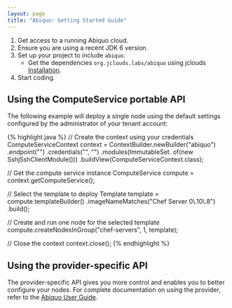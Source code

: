 ```yaml
---
layout: page
title: "Abiquo: Getting Started Guide"
---
```


1. Get access to a running Abiquo cloud.
2. Ensure you are using a recent JDK 6 version.
3. Set up your project to include `abiquo`.
	* Get the dependencies `org.jclouds.labs/abiquo` using jclouds [Installation](/gettingstarted/installation-guide).
4. Start coding.

## Using the ComputeService portable API

The following example will deploy a single node using the default settings configured by the administrator of your tenant account:

{% highlight java %}
// Create the context using your credentials
ComputeServiceContext context = ContextBuilder.newBuilder("abiquo")
    .endpoint("<the abiquo endpoint>")
    .credentials("<your login>", "<your password>")
    .modules(ImmutableSet.<Module> of(new SshjSshClientModule()))
    .buildView(ComputeServiceContext.class);

// Get the compute service instance
ComputeService compute = context.getComputeService();

// Select the template to deploy
Template template = compute.templateBuilder()
    .imageNameMatches("Chef Server 0\\.10\\.8")
    .build();

// Create and run one node for the selected template
compute.createNodesInGroup("chef-servers", 1, template);

// Close the context
context.close();
{% endhighlight %}

## Using the provider-specific API

The provider-specific API gives you more control and enables you to better configure your nodes. For complete documentation on using the provider, refer to the [Abiquo User Guide](/guides/abiquo-cloud).


